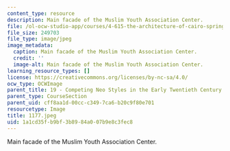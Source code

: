 ```yaml
---
content_type: resource
description: Main facade of the Muslim Youth Association Center.
file: /ol-ocw-studio-app/courses/4-615-the-architecture-of-cairo-spring-2002/1a1cd35fb9bf3b8984a007b9e8c3fec8_1177.jpeg
file_size: 249703
file_type: image/jpeg
image_metadata:
  caption: Main facade of the Muslim Youth Association Center.
  credit: ''
  image-alt: Main facade of the Muslim Youth Association Center.
learning_resource_types: []
license: https://creativecommons.org/licenses/by-nc-sa/4.0/
ocw_type: OCWImage
parent_title: 19 - Competing Neo Styles in the Early Twentieth Century
parent_type: CourseSection
parent_uid: cff8aa1d-00cc-c349-7ca6-b20c9f80e701
resourcetype: Image
title: 1177.jpeg
uid: 1a1cd35f-b9bf-3b89-84a0-07b9e8c3fec8
---
```

Main facade of the Muslim Youth Association Center.